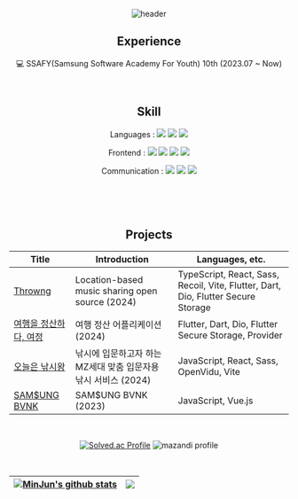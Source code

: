 <div align="center"> 

![header](https://capsule-render.vercel.app/api?type=venom&color=7b66ff&height=160&section=header&text=민준's%20github&fontSize=40)

## Experience

💻 SSAFY(Samsung Software Academy For Youth) 10th (2023.07 ~ Now)<br>

<br/>

## Skill

Languages :
  <img src="https://img.shields.io/badge/Javascript-F7DF1E?style=for-the-badge&logo=javascript&logoColor=white"/>
  <img src="https://img.shields.io/badge/Typecript-3178C6?style=for-the-badge&logo=typescript&logoColor=white"/>
  <img src="https://img.shields.io/badge/dart-0175C2?style=for-the-badge&logo=dart&logoColor=white"/>
  
Frontend :
  <img src="https://img.shields.io/badge/React-61DAFB?style=for-the-badge&logo=react&logoColor=white"/>
  <img src="https://img.shields.io/badge/recoil-3578E5?style=for-the-badge&logo=recoil&logoColor=white"/>
  <img src="https://img.shields.io/badge/sass-CC6699?style=for-the-badge&logo=sass&logoColor=white"/>
  <img src="https://img.shields.io/badge/flutter-02569B?style=for-the-badge&logo=flutter&logoColor=white"/>


Communication : 
  <img src="https://img.shields.io/badge/Git-F05032?style=for-the-badge&logo=git&logoColor=white"/>
  <img src="https://img.shields.io/badge/Jira-0052CC?style=for-the-badge&logo=jirasoftware&logoColor=white"/>
  <img src="https://img.shields.io/badge/Notion-000000?style=for-the-badge&logo=notion&logoColor=white"/>


<br/><br/><br/>

## Projects



| Title | Introduction | Languages, etc. |
| ------------- | ------------- | ------------- |
| <a href="https://github.com/muminjun/Throwng_master">Throwng</a> | Location-based music sharing open source (2024) | TypeScript, React, Sass, Recoil, Vite, Flutter, Dart, Dio, Flutter Secure Storage |
| <a href="https://github.com/muminjun/Yeojung">여행을 정산하다, 여정</a> | 여행 정산 어플리케이션 (2024) | Flutter, Dart, Dio, Flutter Secure Storage, Provider |
| <a href="https://github.com/Gitaehasam/fishingKingOfToday">오늘은 낚시왕</a> | 낚시에 입문하고자 하는 MZ세대 맞춤 입문자용 낚시 서비스 (2024) | JavaScript, React, Sass, OpenVidu, Vite |
| <a href="https://github.com/muminjun/ssafy_pjt_SAMSUNG_BVNK">SAM$UNG BVNK</a> | SAM$UNG BVNK (2023) | JavaScript, Vue.js |

<br>

[![Solved.ac Profile](http://mazassumnida.wtf/api/v2/generate_badge?boj=yid0816)](https://solved.ac/yid0816/) 
![mazandi profile](http://mazandi.herokuapp.com/api?handle=yid0816&theme=warm)

<br>


| <a href="https://github.com/anuraghazra/github-readme-stats"><img align="center" src="https://github-readme-stats.vercel.app/api?username=muminjun&rank_icon=github&show_icons=true&theme=default_repocard&hide_border=true" alt="MinJun's github stats" /></a> | <a href="https://github.com/anuraghazra/github-readme-stats"><img align="center" src="https://github-readme-stats.vercel.app/api/top-langs/?username=muminjun&layout=compact&theme=buefy&hide_border=true" /></a> |
| ------------- | ------------- |






</div>